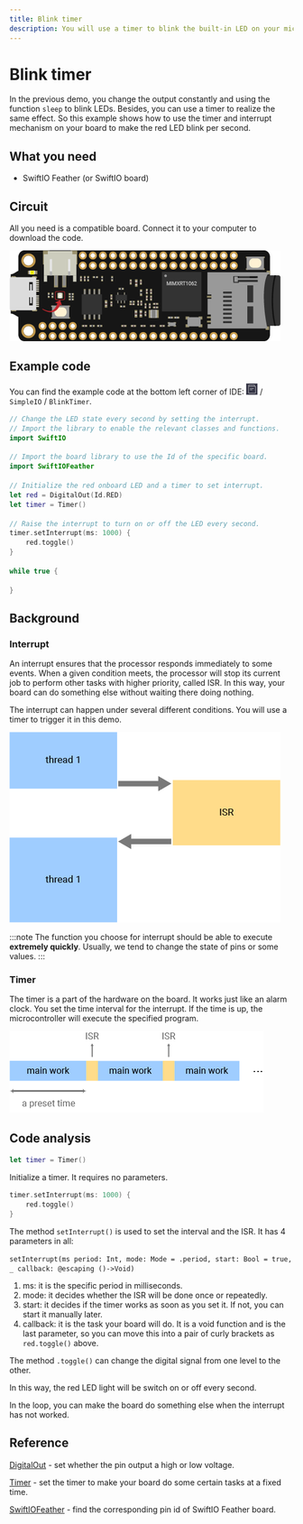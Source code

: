 ```yaml
---
title: Blink timer
description: You will use a timer to blink the built-in LED on your microcontroller board using several lines of Swift code.
---
```


# Blink timer

In the previous demo, you change the output constantly and using the function `sleep` to blink LEDs. Besides, you can use a timer to realize the same effect. So this example shows how to use the timer and interrupt mechanism on your board to make the red LED blink per second.

## What you need

- SwiftIO Feather (or SwiftIO board) 


## Circuit

All you need is a compatible board. Connect it to your computer to download the code.

![](img/feather.png)



## Example code
You can find the example code at the bottom left corner of IDE: ![](img/example.png) / `SimpleIO` / `BlinkTimer`.

```swift
// Change the LED state every second by setting the interrupt.
// Import the library to enable the relevant classes and functions.
import SwiftIO

// Import the board library to use the Id of the specific board.
import SwiftIOFeather

// Initialize the red onboard LED and a timer to set interrupt.
let red = DigitalOut(Id.RED)
let timer = Timer()

// Raise the interrupt to turn on or off the LED every second.
timer.setInterrupt(ms: 1000) {
    red.toggle()
}

while true {

}
```

## Background

### Interrupt

An interrupt ensures that the processor responds immediately to some events. When a given condition meets, the processor will stop its current job to perform other tasks with higher priority, called ISR. In this way, your board can do something else without waiting there doing nothing.

The interrupt can happen under several different conditions. You will use a timer to trigger it in this demo.

![](img/interrupt.png)

:::note
The function you choose for interrupt should be able to execute **extremely quickly**. Usually, we tend to change the state of pins or some values. 
:::

###  Timer

The timer is a part of the hardware on the board. It works just like an alarm clock. You set the time interval for the interrupt. If the time is up, the microcontroller will execute the specified program. 

![](img/timer.png)


## Code analysis

```swift
let timer = Timer()
```
Initialize a timer. It requires no parameters.

```swift
timer.setInterrupt(ms: 1000) {
    red.toggle()
}
```

The method `setInterrupt()` is used to set the interval and the ISR. It has 4 parameters in all:

`setInterrupt(ms period: Int, mode: Mode = .period, start: Bool = true, _ callback: @escaping ()->Void)`

1. ms: it is the specific period in milliseconds.
2. mode: it decides whether the ISR will be done once or repeatedly.
3. start: it decides if the timer works as soon as you set it. If not, you can start it manually later.
4. callback: it is the task your board will do. It is a void function and is the last parameter, so you can move this into a pair of curly brackets as `red.toggle()` above.

The method `.toggle()` can change the digital signal from one level to the other. 

In this way, the red LED light will be switch on or off every second.

In the loop, you can make the board do something else when the interrupt has not worked.

## Reference

[DigitalOut](https://swiftioapi.madmachine.io/Classes/DigitalOut.html) - set whether the pin output a high or low voltage.

[Timer](https://swiftioapi.madmachine.io/Classes/Timer.html) - set the timer to make your board do some certain tasks at a fixed time.

[SwiftIOFeather](https://github.com/madmachineio/MadBoards/blob/main/Sources/SwiftIOFeather/Id.swift) - find the corresponding pin id of SwiftIO Feather board.
